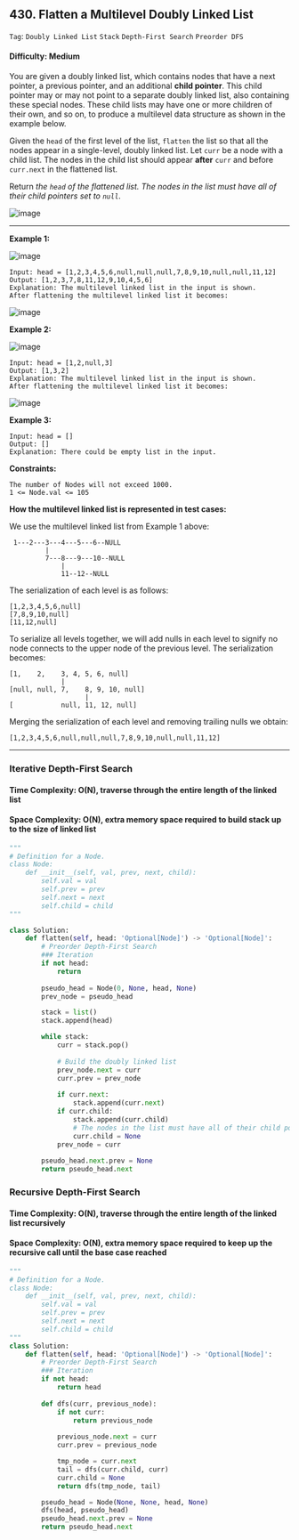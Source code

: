 ## 430. Flatten a Multilevel Doubly Linked List

```Tag```: ```Doubly Linked List``` ```Stack``` ```Depth-First Search``` ```Preorder DFS```

#### Difficulty: Medium

You are given a doubly linked list, which contains nodes that have a next pointer, a previous pointer, and an additional __child pointer__. This child pointer may or may not point to a separate doubly linked list, also containing these special nodes. These child lists may have one or more children of their own, and so on, to produce a multilevel data structure as shown in the example below.

Given the ```head``` of the first level of the list, ```flatten``` the list so that all the nodes appear in a single-level, doubly linked list. Let ```curr``` be a node with a child list. The nodes in the child list should appear __after__ ```curr``` and before ```curr.next``` in the flattened list.

Return _the ```head``` of the flattened list. The nodes in the list must have all of their child pointers set to ```null```_.

![image](https://user-images.githubusercontent.com/35042430/210665736-916356f6-a344-4ba6-bdf2-d691a8370e33.png)

---

__Example 1:__

![image](https://assets.leetcode.com/uploads/2021/11/09/flatten11.jpg)
```
Input: head = [1,2,3,4,5,6,null,null,null,7,8,9,10,null,null,11,12]
Output: [1,2,3,7,8,11,12,9,10,4,5,6]
Explanation: The multilevel linked list in the input is shown.
After flattening the multilevel linked list it becomes:
```
![image](https://assets.leetcode.com/uploads/2021/11/09/flatten12.jpg)

__Example 2:__

![image](https://user-images.githubusercontent.com/35042430/210683668-f4629ee5-5638-42a9-993f-7176efe77f6a.png)
```
Input: head = [1,2,null,3]
Output: [1,3,2]
Explanation: The multilevel linked list in the input is shown.
After flattening the multilevel linked list it becomes:
```
![image](https://assets.leetcode.com/uploads/2021/11/24/list.jpg)

__Example 3:__
```
Input: head = []
Output: []
Explanation: There could be empty list in the input.
```

__Constraints:__
```
The number of Nodes will not exceed 1000.
1 <= Node.val <= 105
```

__How the multilevel linked list is represented in test cases:__

We use the multilevel linked list from Example 1 above:
```
 1---2---3---4---5---6--NULL
         |
         7---8---9---10--NULL
             |
             11--12--NULL
```
The serialization of each level is as follows:
```
[1,2,3,4,5,6,null]
[7,8,9,10,null]
[11,12,null]
```
To serialize all levels together, we will add nulls in each level to signify no node connects to the upper node of the previous level. The serialization becomes:
```
[1,    2,    3, 4, 5, 6, null]
             |
[null, null, 7,    8, 9, 10, null]
                   |
[            null, 11, 12, null]
```
Merging the serialization of each level and removing trailing nulls we obtain:
```
[1,2,3,4,5,6,null,null,null,7,8,9,10,null,null,11,12]
```

---

### Iterative Depth-First Search
#### Time Complexity: O(N), traverse through the entire length of the linked list
#### Space Complexity: O(N), extra memory space required to build stack up to the size of linked list

```Python
"""
# Definition for a Node.
class Node:
    def __init__(self, val, prev, next, child):
        self.val = val
        self.prev = prev
        self.next = next
        self.child = child
"""

class Solution:
    def flatten(self, head: 'Optional[Node]') -> 'Optional[Node]':
        # Preorder Depth-First Search
        ### Iteration
        if not head:
            return
        
        pseudo_head = Node(0, None, head, None)
        prev_node = pseudo_head

        stack = list()
        stack.append(head)

        while stack:
            curr = stack.pop()
            
            # Build the doubly linked list
            prev_node.next = curr
            curr.prev = prev_node
            
            if curr.next:
                stack.append(curr.next)
            if curr.child:
                stack.append(curr.child)
                # The nodes in the list must have all of their child pointers set to None
                curr.child = None
            prev_node = curr
        
        pseudo_head.next.prev = None
        return pseudo_head.next
```

### Recursive Depth-First Search
#### Time Complexity: O(N), traverse through the entire length of the linked list recursively
#### Space Complexity: O(N), extra memory space required to keep up the recursive call until the base case reached

```Python
"""
# Definition for a Node.
class Node:
    def __init__(self, val, prev, next, child):
        self.val = val
        self.prev = prev
        self.next = next
        self.child = child
"""
class Solution:
    def flatten(self, head: 'Optional[Node]') -> 'Optional[Node]':
        # Preorder Depth-First Search
        ### Iteration
        if not head:
            return head
        
        def dfs(curr, previous_node):
            if not curr:
                return previous_node
            
            previous_node.next = curr
            curr.prev = previous_node

            tmp_node = curr.next
            tail = dfs(curr.child, curr)
            curr.child = None
            return dfs(tmp_node, tail)        

        pseudo_head = Node(None, None, head, None)
        dfs(head, pseudo_head)
        pseudo_head.next.prev = None
        return pseudo_head.next
```
